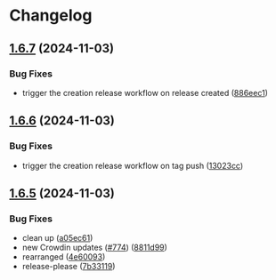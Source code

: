 # Changelog

## [1.6.7](https://github.com/mynaparrot/plugNmeet-client/compare/v1.6.6...v1.6.7) (2024-11-03)


### Bug Fixes

* trigger the creation release workflow on release created ([886eec1](https://github.com/mynaparrot/plugNmeet-client/commit/886eec1e2a121422e21feaaa068ed1a894749612))

## [1.6.6](https://github.com/mynaparrot/plugNmeet-client/compare/v1.6.5...v1.6.6) (2024-11-03)


### Bug Fixes

* trigger the creation release workflow on tag push ([13023cc](https://github.com/mynaparrot/plugNmeet-client/commit/13023cc1f1820db096f9e5bb39af377b32fc4d28))

## [1.6.5](https://github.com/mynaparrot/plugNmeet-client/compare/v1.6.4...v1.6.5) (2024-11-03)


### Bug Fixes

* clean up ([a05ec61](https://github.com/mynaparrot/plugNmeet-client/commit/a05ec61a5d3bd4fd89807802deb614308e7c20d1))
* new Crowdin updates ([#774](https://github.com/mynaparrot/plugNmeet-client/issues/774)) ([8811d99](https://github.com/mynaparrot/plugNmeet-client/commit/8811d998e9f65a3fb7dab1d90b1d6e106efaad35))
* rearranged ([4e60093](https://github.com/mynaparrot/plugNmeet-client/commit/4e600934d8aff44c5f1ffaa72c1800c7a324b542))
* release-please ([7b33119](https://github.com/mynaparrot/plugNmeet-client/commit/7b3311967a4fc0c939c5c483ee515d551503491f))
